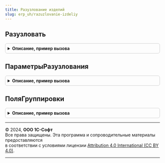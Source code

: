 ```yaml
---
title: Разузлование изделий
slug: erp_uh/razuzlovanie-izdeliy
---
```



## Разузловать
<details style="margin: 1em 0; padding: 0.5em; border: 1px solid #ccc; border-radius: 6px;">

<summary style="font-weight: bold; cursor: pointer;">Описание, пример вызова</summary>

```bsl

// Выполняет разузлование продукции и полуфабрикатов и для каждого элемента в структуре изделий
//  получает заданный набор данных ресурсной спецификации. В процессе обработки так же выполняется
//  укрупнение партий выпуска продукции и полуфабрикатов.
//
// Параметры:
//  Изделия	              - ТаблицаЗначений - таблица с номенклатурой, структуру производства которой необходимо получить.
//	ПараметрыРазузлования - см. РазузлованиеИзделий.ПараметрыРазузлования.
//  ПараметрыВыборки      - Структура - параметры выборки данных ресурсной спецификации
//		см. Справочники.РесурсныеСпецификации.ПараметрыВыборкиДанных.
//
// Возвращаемое значение:
//  Структура - структура с элементами:
//  	* ДанныеСпецификаций - Массив, Неопределено - элементами массива являются структуры, содержащие данные ресурсных спецификаций.
//  	* ЕстьОшибка - Булево - Истина если при разузловании возникла ошибка (ДанныеСпецификаций в этом случае имеют значение Неопределено).
//  	* ОшибкаТекст - Строка - описание возникшей ошибки.
//  	* ОшибкаСсылка - СправочникСсылка, ДокументСсылка - ссылка на объект, с которым связана ошибка.
//
Функция Разузловать(Изделия, ПараметрыРазузлования, ПараметрыВыборки) Экспорт
```

Пример вызова
```bsl
Результат = РазузлованиеИзделий.Разузловать(Изделия, ПараметрыРазузлования, ПараметрыВыборки) 
```
</details>

## ПараметрыРазузлования
<details style="margin: 1em 0; padding: 0.5em; border: 1px solid #ccc; border-radius: 6px;">

<summary style="font-weight: bold; cursor: pointer;">Описание, пример вызова</summary>

```bsl

// Функция - конструктор структуры, определяющей параметры разузлования изделий.
//
// Возвращаемое значение:
//  Структура - структура параметров.
Функция ПараметрыРазузлования() Экспорт
```

Пример вызова
```bsl
Результат = РазузлованиеИзделий.ПараметрыРазузлования() 
```
</details>

## ПоляГруппировки
<details style="margin: 1em 0; padding: 0.5em; border: 1px solid #ccc; border-radius: 6px;">

<summary style="font-weight: bold; cursor: pointer;">Описание, пример вызова</summary>

```bsl

// Функция - определяет поля группировки для разузлования изделий
//
// Параметры:
//  Поля - Строка - список полей, необходимый потребителю интерфейса разузлования
//
// Возвращаемое значение:
//  Строка - список полей, дополненный обязательными полями
Функция ПоляГруппировки(Поля = "") Экспорт
```

Пример вызова
```bsl
Результат = РазузлованиеИзделий.ПоляГруппировки(Поля);
```
</details>

---

© 2024, **ООО 1С-Софт**  
Все права защищены. Эта программа и сопроводительные материалы предоставляются  
в соответствии с условиями лицензии [Attribution 4.0 International (CC BY 4.0)](https://creativecommons.org/licenses/by/4.0/legalcode).

---

